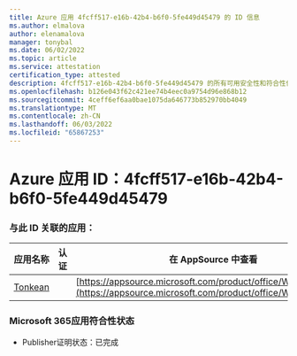 ```yaml
---
title: Azure 应用 4fcff517-e16b-42b4-b6f0-5fe449d45479 的 ID 信息
ms.author: elmalova
author: elenamalova
manager: tonybal
ms.date: 06/02/2022
ms.topic: article
ms.service: attestation
certification_type: attested
description: 4fcff517-e16b-42b4-b6f0-5fe449d45479 的所有可用安全性和符合性信息。
ms.openlocfilehash: b126e043f62c421ee74b4eec0a9754d96e868b12
ms.sourcegitcommit: 4ceff6ef6aa0bae1075da646773b852970bb4049
ms.translationtype: MT
ms.contentlocale: zh-CN
ms.lasthandoff: 06/03/2022
ms.locfileid: "65867253"
---
```

# <a name="azure-app-id-4fcff517-e16b-42b4-b6f0-5fe449d45479"></a>Azure 应用 ID：4fcff517-e16b-42b4-b6f0-5fe449d45479


### <a name="apps-associated-with-this-id"></a>与此 ID 关联的应用：
| **应用名称** | **认证** | **在 AppSource 中查看** |
|--------------|---------------|-----------------------|
| [Tonkean](../forward/WA104381749.md) |  | [https://appsource.microsoft.com/product/office/WA104381749](https://appsource.microsoft.com/product/office/WA104381749) |

### <a name="microsoft-365-app-compliance-status"></a>Microsoft 365应用符合性状态
- Publisher证明状态：已完成
